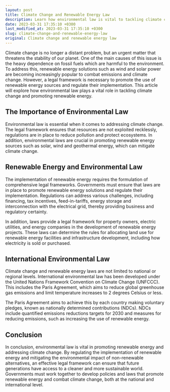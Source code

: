 ```yaml
---
layout: post
title: Climate Change and Renewable Energy Law
description: Learn how environmental law is vital to tackling climate change and promoting renewable energy solutions.
date: 2023-03-31 17:35:10 +0300
last_modified_at: 2023-03-31 17:35:10 +0300
slug: climate-change-and-renewable-energy-law
original: Climate change and renewable energy law
---
```


Climate change is no longer a distant problem, but an urgent matter that threatens the stability of our planet. One of the main causes of this issue is the heavy dependence on fossil fuels which are harmful to the environment. To address this, renewable energy solutions such as wind and solar power are becoming increasingly popular to combat emissions and climate change. However, a legal framework is necessary to promote the use of renewable energy sources and regulate their implementation. This article will explore how environmental law plays a vital role in tackling climate change and promoting renewable energy.

## The Importance of Environmental Law

Environmental law is essential when it comes to addressing climate change. The legal framework ensures that resources are not exploited recklessly, regulations are in place to reduce pollution and protect ecosystems. In addition, environmental laws are crucial in promoting renewable energy sources such as solar, wind and geothermal energy, which can mitigate climate change.

## Renewable Energy and Environmental Law

The implementation of renewable energy requires the formulation of comprehensive legal frameworks. Governments must ensure that laws are in place to promote renewable energy solutions and regulate their implementation. Regulations can address various challenges, including financing, tax incentives, feed-in-tariffs, energy storage and interconnection with the electrical grid, thereby providing business and regulatory certainty.

In addition, laws provide a legal framework for property owners, electric utilities, and energy companies in the development of renewable energy projects. These laws can determine the rules for allocating land use for renewable energy facilities and infrastructure development, including how electricity is sold or purchased.

## International Environmental Law

Climate change and renewable energy laws are not limited to national or regional levels. International environmental law has been developed under the United Nations Framework Convention on Climate Change (UNFCCC). This includes the Paris Agreement, which aims to reduce global greenhouse gas emissions and limit temperature increases to 2 degrees Celsius or less. 

The Paris Agreement aims to achieve this by each country making voluntary pledges, known as nationally determined contributions (NDCs). NDCs include quantified emissions reductions targets for 2030 and measures for reducing emissions, such as increasing the use of renewable energy.

## Conclusion

In conclusion, environmental law is vital in promoting renewable energy and addressing climate change. By regulating the implementation of renewable energy and mitigating the environmental impact of non-renewable alternatives, an effective legal framework can ensure that future generations have access to a cleaner and more sustainable world. Governments must work together to develop policies and laws that promote renewable energy and combat climate change, both at the national and international level.